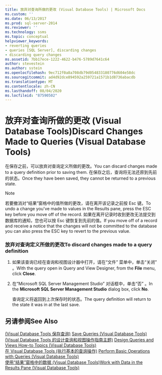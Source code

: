 ```yaml
---
title: 放弃对查询所做的更改 (Visual Database Tools) | Microsoft Docs
ms.custom: ''
ms.date: 06/13/2017
ms.prod: sql-server-2014
ms.reviewer: ''
ms.technology: ssms
ms.topic: conceptual
helpviewer_keywords:
- reverting queries
- queries [SQL Server], discarding changes
- discarding query changes
ms.assetid: 7bb17ece-1222-4622-b476-5789d7641c64
author: stevestein
ms.author: sstein
ms.openlocfilehash: 9ec712f0a8a708db79d054833180776d604e58dc
ms.sourcegitcommit: ad4d92dce894592a259721a1571b1d8736abacdb
ms.translationtype: MT
ms.contentlocale: zh-CN
ms.lasthandoff: 08/04/2020
ms.locfileid: "87590502"
---
```

# <a name="discard-changes-made-to-queries-visual-database-tools"></a><span data-ttu-id="22341-102">放弃对查询所做的更改 (Visual Database Tools)</span><span class="sxs-lookup"><span data-stu-id="22341-102">Discard Changes Made to Queries (Visual Database Tools)</span></span>
  <span data-ttu-id="22341-103">在保存之前，可以放弃对查询定义所做的更改。</span><span class="sxs-lookup"><span data-stu-id="22341-103">You can discard changes made to a query definition prior to saving them.</span></span> <span data-ttu-id="22341-104">在保存之后，查询将无法还原到先前的状态。</span><span class="sxs-lookup"><span data-stu-id="22341-104">Once they have been saved, they cannot be returned to a previous state.</span></span>  
  
> [!NOTE]  
>  <span data-ttu-id="22341-105">若要撤消对“结果”窗格中的值所做的更改，请在离开该记录之前按 Esc 键。</span><span class="sxs-lookup"><span data-stu-id="22341-105">To undo a change you've made to values in the Results pane, press the ESC key before you move off of the record.</span></span> <span data-ttu-id="22341-106">如果在离开记录时收到更改无法提交到数据库的通知，您也可以按 Esc 键恢复到先前的值。</span><span class="sxs-lookup"><span data-stu-id="22341-106">If you move off of a record and receive a notice that the changes will not be committed to the database you can also press the ESC key to revert to the previous value.</span></span>  
  
### <a name="to-discard-changes-made-to-a-query-definition"></a><span data-ttu-id="22341-107">放弃对查询定义所做的更改</span><span class="sxs-lookup"><span data-stu-id="22341-107">To discard changes made to a query definition</span></span>  
  
1.  <span data-ttu-id="22341-108">如果该查询已经在查询和视图设计器中打开，请在“文件”  菜单中，单击“关闭”  。</span><span class="sxs-lookup"><span data-stu-id="22341-108">With the query open in Query and View Designer, from the **File** menu, click **Close**.</span></span>  
  
2.  <span data-ttu-id="22341-109">在“Microsoft SQL Server Management Studio”  对话框中，单击“否”  。</span><span class="sxs-lookup"><span data-stu-id="22341-109">In the **Microsoft SQL Server Management Studio** dialog box, click **No**.</span></span>  
  
     <span data-ttu-id="22341-110">查询定义将返回到上次保存时的状态。</span><span class="sxs-lookup"><span data-stu-id="22341-110">The query definition will return to the state it was in at the last save.</span></span>  
  
## <a name="see-also"></a><span data-ttu-id="22341-111">另请参阅</span><span class="sxs-lookup"><span data-stu-id="22341-111">See Also</span></span>  
 <span data-ttu-id="22341-112">[&#40;Visual Database Tools 保存查询&#41;](visual-database-tools.md) </span><span class="sxs-lookup"><span data-stu-id="22341-112">[Save Queries &#40;Visual Database Tools&#41;](visual-database-tools.md) </span></span>  
 <span data-ttu-id="22341-113">[&#40;Visual Database Tools 的设计查询和视图操作指南主题&#41;](design-queries-and-views-how-to-topics-visual-database-tools.md) </span><span class="sxs-lookup"><span data-stu-id="22341-113">[Design Queries and Views How-to Topics &#40;Visual Database Tools&#41;](design-queries-and-views-how-to-topics-visual-database-tools.md) </span></span>  
 <span data-ttu-id="22341-114">[在 Visual Database Tools &#40;执行基本的查询操作&#41;](perform-basic-operations-with-queries-visual-database-tools.md) </span><span class="sxs-lookup"><span data-stu-id="22341-114">[Perform Basic Operations with Queries &#40;Visual Database Tools&#41;](perform-basic-operations-with-queries-visual-database-tools.md) </span></span>  
 [<span data-ttu-id="22341-115">使用“结果”窗格中的数据 (Visual Database Tools)</span><span class="sxs-lookup"><span data-stu-id="22341-115">Work with Data in the Results Pane &#40;Visual Database Tools&#41;</span></span>](results-pane-visual-database-tools.md)  
  
  
